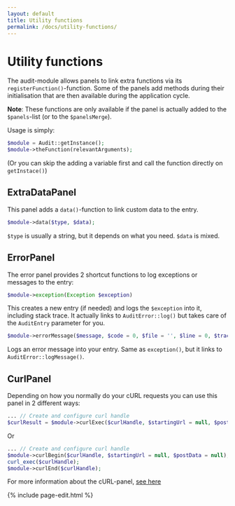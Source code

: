 ```yaml
---
layout: default
title: Utility functions
permalink: /docs/utility-functions/
---
```


# Utility functions

The audit-module allows panels to link extra functions via its `registerFunction()`-function.
Some of the panels add methods during their initialisation that are then available during the application cycle.

__Note__: These functions are only available if the panel is actually added to the `$panels`-list (or to the `$panelsMerge`). 

Usage is simply:

```php
$module = Audit::getInstance();
$module->theFunction(relevantArguments);
```

(Or you can skip the adding a variable first and call the function directly on `getInstace()`)

## ExtraDataPanel
This panel adds a `data()`-function to link custom data to the entry.

```php
$module->data($type, $data);
```

`$type` is usually a string, but it depends on what you need. `$data` is mixed.

## ErrorPanel
The error panel provides 2 shortcut functions to log exceptions or messages to the entry:

```php
$module->exception(Exception $exception)
```

This creates a new entry (if needed) and logs the `$exception` into it, including stack trace.
It actually links to `AuditError::log()` but takes care of the `AuditEntry` parameter for you.


```php
$module->errorMessage($message, $code = 0, $file = '', $line = 0, $trace = []);
```

Logs an error message into your entry. Same as `exception()`, but it links to `AuditError::logMessage()`.

## CurlPanel
Depending on how you normally do your cURL requests you can use this panel in 2 different ways:

```php
... // Create and configure curl handle
$curlResult = $module->curlExec($curlHandle, $startingUrl = null, $postData = null);
```

Or

```php
... // Create and configure curl handle
$module->curlBegin($curlHandle, $startingUrl = null, $postData = null);
curl_exec($curlHandle);
$module->curlEnd($curlHandle);
```

For more information about the cURL-panel, [see here](panels/curl-panel/)

{% include page-edit.html %}